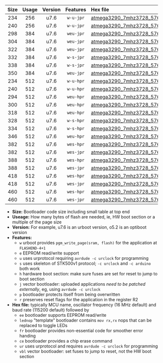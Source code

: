 |Size|Usage|Version|Features|Hex file|
|:-:|:-:|:-:|:-:|:--|
|234|256|u7.6|`w-u-jpr`|[atmega3290_7mhz3728_57600bps_ur_vbl.hex](https://raw.githubusercontent.com/stefanrueger/urboot/main/atmega3290_7mhz3728_57600bps_ur_vbl.hex)|
|240|256|u7.6|`w-u-jpr`|[atmega3290_7mhz3728_57600bps_lednop_ur_vbl.hex](https://raw.githubusercontent.com/stefanrueger/urboot/main/atmega3290_7mhz3728_57600bps_lednop_ur_vbl.hex)|
|298|384|u7.6|`weu-jpr`|[atmega3290_7mhz3728_57600bps_ee_ur_vbl.hex](https://raw.githubusercontent.com/stefanrueger/urboot/main/atmega3290_7mhz3728_57600bps_ee_ur_vbl.hex)|
|304|384|u7.6|`weu-jpr`|[atmega3290_7mhz3728_57600bps_ee_lednop_ur_vbl.hex](https://raw.githubusercontent.com/stefanrueger/urboot/main/atmega3290_7mhz3728_57600bps_ee_lednop_ur_vbl.hex)|
|322|384|u7.6|`weu-jpr`|[atmega3290_7mhz3728_57600bps_ee_lednop_fr_ur_vbl.hex](https://raw.githubusercontent.com/stefanrueger/urboot/main/atmega3290_7mhz3728_57600bps_ee_lednop_fr_ur_vbl.hex)|
|332|384|u7.6|`w-s-jpr`|[atmega3290_7mhz3728_57600bps_vbl.hex](https://raw.githubusercontent.com/stefanrueger/urboot/main/atmega3290_7mhz3728_57600bps_vbl.hex)|
|338|384|u7.6|`w-s-jpr`|[atmega3290_7mhz3728_57600bps_lednop_vbl.hex](https://raw.githubusercontent.com/stefanrueger/urboot/main/atmega3290_7mhz3728_57600bps_lednop_vbl.hex)|
|350|384|u7.6|`weu-jpr`|[atmega3290_7mhz3728_57600bps_ee_lednop_fr_ce_ur_vbl.hex](https://raw.githubusercontent.com/stefanrueger/urboot/main/atmega3290_7mhz3728_57600bps_ee_lednop_fr_ce_ur_vbl.hex)|
|234|512|u7.6|`w-u-hpr`|[atmega3290_7mhz3728_57600bps_ur.hex](https://raw.githubusercontent.com/stefanrueger/urboot/main/atmega3290_7mhz3728_57600bps_ur.hex)|
|240|512|u7.6|`w-u-hpr`|[atmega3290_7mhz3728_57600bps_lednop_ur.hex](https://raw.githubusercontent.com/stefanrueger/urboot/main/atmega3290_7mhz3728_57600bps_lednop_ur.hex)|
|294|512|u7.6|`weu-hpr`|[atmega3290_7mhz3728_57600bps_ee_ur.hex](https://raw.githubusercontent.com/stefanrueger/urboot/main/atmega3290_7mhz3728_57600bps_ee_ur.hex)|
|300|512|u7.6|`weu-hpr`|[atmega3290_7mhz3728_57600bps_ee_lednop_ur.hex](https://raw.githubusercontent.com/stefanrueger/urboot/main/atmega3290_7mhz3728_57600bps_ee_lednop_ur.hex)|
|318|512|u7.6|`weu-hpr`|[atmega3290_7mhz3728_57600bps_ee_lednop_fr_ur.hex](https://raw.githubusercontent.com/stefanrueger/urboot/main/atmega3290_7mhz3728_57600bps_ee_lednop_fr_ur.hex)|
|328|512|u7.6|`w-s-hpr`|[atmega3290_7mhz3728_57600bps.hex](https://raw.githubusercontent.com/stefanrueger/urboot/main/atmega3290_7mhz3728_57600bps.hex)|
|334|512|u7.6|`w-s-hpr`|[atmega3290_7mhz3728_57600bps_lednop.hex](https://raw.githubusercontent.com/stefanrueger/urboot/main/atmega3290_7mhz3728_57600bps_lednop.hex)|
|346|512|u7.6|`weu-hpr`|[atmega3290_7mhz3728_57600bps_ee_lednop_fr_ce_ur.hex](https://raw.githubusercontent.com/stefanrueger/urboot/main/atmega3290_7mhz3728_57600bps_ee_lednop_fr_ce_ur.hex)|
|382|512|u7.6|`wes-hpr`|[atmega3290_7mhz3728_57600bps_ee.hex](https://raw.githubusercontent.com/stefanrueger/urboot/main/atmega3290_7mhz3728_57600bps_ee.hex)|
|382|512|u7.6|`wes-jpr`|[atmega3290_7mhz3728_57600bps_ee_vbl.hex](https://raw.githubusercontent.com/stefanrueger/urboot/main/atmega3290_7mhz3728_57600bps_ee_vbl.hex)|
|388|512|u7.6|`wes-hpr`|[atmega3290_7mhz3728_57600bps_ee_lednop.hex](https://raw.githubusercontent.com/stefanrueger/urboot/main/atmega3290_7mhz3728_57600bps_ee_lednop.hex)|
|388|512|u7.6|`wes-jpr`|[atmega3290_7mhz3728_57600bps_ee_lednop_vbl.hex](https://raw.githubusercontent.com/stefanrueger/urboot/main/atmega3290_7mhz3728_57600bps_ee_lednop_vbl.hex)|
|418|512|u7.6|`wes-hpr`|[atmega3290_7mhz3728_57600bps_ee_lednop_fr.hex](https://raw.githubusercontent.com/stefanrueger/urboot/main/atmega3290_7mhz3728_57600bps_ee_lednop_fr.hex)|
|418|512|u7.6|`wes-jpr`|[atmega3290_7mhz3728_57600bps_ee_lednop_fr_vbl.hex](https://raw.githubusercontent.com/stefanrueger/urboot/main/atmega3290_7mhz3728_57600bps_ee_lednop_fr_vbl.hex)|
|460|512|u7.6|`wes-hpr`|[atmega3290_7mhz3728_57600bps_ee_lednop_fr_ce.hex](https://raw.githubusercontent.com/stefanrueger/urboot/main/atmega3290_7mhz3728_57600bps_ee_lednop_fr_ce.hex)|
|460|512|u7.6|`wes-jpr`|[atmega3290_7mhz3728_57600bps_ee_lednop_fr_ce_vbl.hex](https://raw.githubusercontent.com/stefanrueger/urboot/main/atmega3290_7mhz3728_57600bps_ee_lednop_fr_ce_vbl.hex)|

- **Size:** Bootloader code size including small table at top end
- **Useage:** How many bytes of flash are needed, ie, HW boot section or a multiple of the page size
- **Version:** For example, u7.6 is an urboot version, o5.2 is an optiboot version
- **Features:**
  + `w` urboot provides `pgm_write_page(sram, flash)` for the application at `FLASHEND-4+1`
  + `e` EEPROM read/write support
  + `u` uses urprotocol requiring `avrdude -c urclock` for programming
  + `s` uses skeleton of STK500v1 protocol; `-c urclock` and `-c arduino` both work
  + `h` hardware boot section: make sure fuses are set for reset to jump to boot section
  + `j` vector bootloader: uploaded applications *need to be patched externally*, eg, using `avrdude -c urclock`
  + `p` bootloader protects itself from being overwritten
  + `r` preserves reset flags for the application in the register R2
- **Hex file:** typically MCU name, oscillator frequency (16 MHz default) and baud rate (115200 default) followed by
  + `ee` bootloader supports EEPROM read/write
  + `lednop` "template" bootloader contains `mov rx,rx` nops that can be replaced to toggle LEDs
  + `fr` bootloader provides non-essential code for smoother error handing
  + `ce` bootloader provides a chip erase command
  + `ur` uses urprotocol and requires `avrdude -c urclock` for programming
  + `vbl` vector bootloader: set fuses to jump to reset, not the HW boot section
